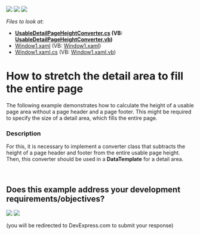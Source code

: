 <!-- default badges list -->
[![](https://img.shields.io/badge/Open_in_DevExpress_Support_Center-FF7200?style=flat-square&logo=DevExpress&logoColor=white)](https://supportcenter.devexpress.com/ticket/details/E2075)
[![](https://img.shields.io/badge/📖_How_to_use_DevExpress_Examples-e9f6fc?style=flat-square)](https://docs.devexpress.com/GeneralInformation/403183)
[![](https://img.shields.io/badge/💬_Leave_Feedback-feecdd?style=flat-square)](#does-this-example-address-your-development-requirementsobjectives)
<!-- default badges end -->
<!-- default file list -->
*Files to look at*:

* **[UsableDetailPageHeightConverter.cs](./CS/UsableDetailPageHeightConverter.cs) (VB: [UsableDetailPageHeightConverter.vb](./VB/UsableDetailPageHeightConverter.vb))**
* [Window1.xaml](./CS/Window1.xaml) (VB: [Window1.xaml](./VB/Window1.xaml))
* [Window1.xaml.cs](./CS/Window1.xaml.cs) (VB: [Window1.xaml.vb](./VB/Window1.xaml.vb))
<!-- default file list end -->
# How to stretch the detail area to fill the entire page


<p>The following example demonstrates how to calculate the height of a usable page area without a page header and a page footer. This might be required to specify the size of a detail area, which fills the entire page.</p>


<h3>Description</h3>

<p>For this, it is necessary to implement a converter class that subtracts the height of a page header and footer from the entire usable page height. Then, this converter should be used in a <strong>DataTemplate</strong> for a detail area.</p>

<br/>


<!-- feedback -->
## Does this example address your development requirements/objectives?

[<img src="https://www.devexpress.com/support/examples/i/yes-button.svg"/>](https://www.devexpress.com/support/examples/survey.xml?utm_source=github&utm_campaign=reporting-wpf-stretch-detail-area-to-fill-the-page&~~~was_helpful=yes) [<img src="https://www.devexpress.com/support/examples/i/no-button.svg"/>](https://www.devexpress.com/support/examples/survey.xml?utm_source=github&utm_campaign=reporting-wpf-stretch-detail-area-to-fill-the-page&~~~was_helpful=no)

(you will be redirected to DevExpress.com to submit your response)
<!-- feedback end -->
